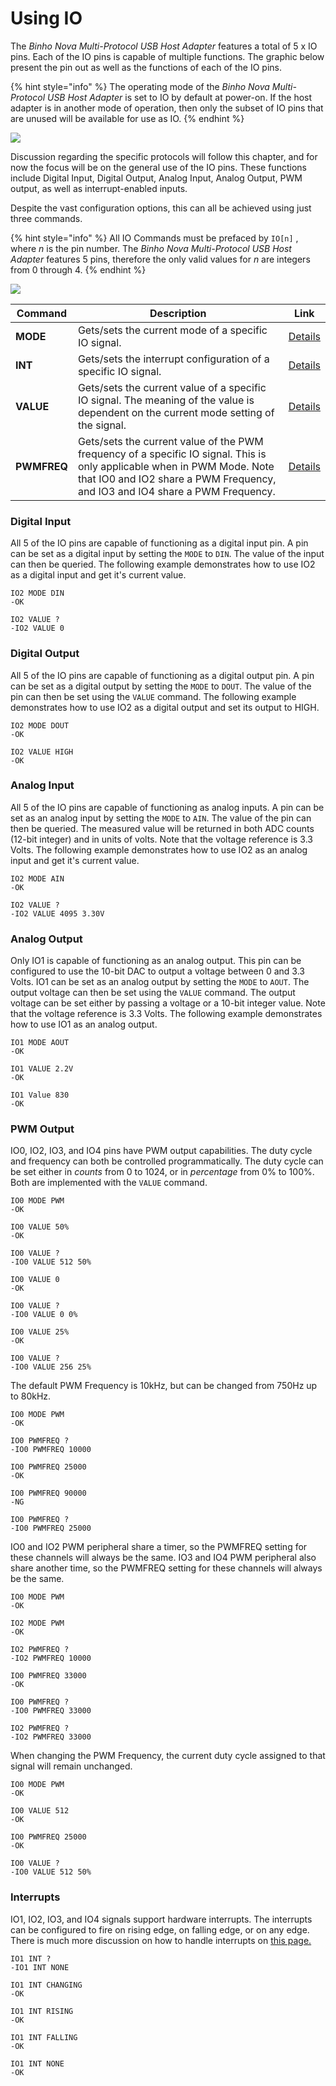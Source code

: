 # Using IO

The _Binho Nova Multi-Protocol USB Host Adapter_ features a total of 5 x IO pins. Each of the IO pins is capable of multiple functions. The graphic below present the pin out as well as the functions of each of the IO pins.

{% hint style="info" %}
The operating mode of the _Binho Nova Multi-Protocol USB Host Adapter_ is set to IO by default at power-on. If the host adapter is in another mode of operation, then only the subset of IO pins that are unused will be available for use as IO.
{% endhint %}

![](../../.gitbook/assets/20200619\_novaPinout.png)

Discussion regarding the specific protocols will follow this chapter, and for now the focus will be on the general use of the IO pins. These functions include Digital Input, Digital Output, Analog Input, Analog Output, PWM output, as well as interrupt-enabled inputs.

Despite the vast configuration options, this can all be achieved using just three commands.

{% hint style="info" %}
All IO Commands must be prefaced by `IO[n]` , where _n_ is the pin number. The _Binho Nova Multi-Protocol USB Host Adapter_ features 5 pins, therefore the only valid values for _n_ are integers from 0 through 4.
{% endhint %}

![](../../.gitbook/assets/IOCommands.gif)

| Command     | Description                                                                                                                                                                                             | Link                                                                               |
| ----------- | ------------------------------------------------------------------------------------------------------------------------------------------------------------------------------------------------------- | ---------------------------------------------------------------------------------- |
| **MODE**    | Gets/sets the current mode of a specific IO signal.                                                                                                                                                     | [Details](https://support.binho.io/user-guide/ascii-interface/io-commands#mode)    |
| **INT**     | Gets/sets the interrupt configuration of a specific IO signal.                                                                                                                                          | [Details](https://support.binho.io/user-guide/ascii-interface/io-commands#int)     |
| **VALUE**   | Gets/sets the current value of a specific IO signal. The meaning of the value is dependent on the current mode setting of the signal.                                                                   | [Details](https://support.binho.io/user-guide/ascii-interface/io-commands#value)   |
| **PWMFREQ** | Gets/sets the current value of the PWM frequency of a specific IO signal. This is only applicable when in PWM Mode. Note that IO0 and IO2 share a PWM Frequency, and IO3 and IO4 share a PWM Frequency. | [Details](https://support.binho.io/user-guide/ascii-interface/io-commands#pwmfreq) |

### Digital Input

All 5 of the IO pins are capable of functioning as a digital input pin. A pin can be set as a digital input by setting the `MODE` to `DIN`. The value of the input can then be queried. The following example demonstrates how to use IO2 as a digital input and get it's current value.

```
IO2 MODE DIN
-OK

IO2 VALUE ?
-IO2 VALUE 0
```

### Digital Output

All 5 of the IO pins are capable of functioning as a digital output pin. A pin can be set as a digital output by setting the `MODE` to `DOUT`. The value of the pin can then be set using the `VALUE` command. The following example demonstrates how to use IO2 as a digital output and set its output to HIGH.

```
IO2 MODE DOUT
-OK

IO2 VALUE HIGH
-OK
```

### Analog Input

All 5 of the IO pins are capable of functioning as analog inputs. A pin can be set as an analog input by setting the `MODE` to `AIN`. The value of the pin can then be queried. The measured value will be returned in both ADC counts (12-bit integer) and in units of volts. Note that the voltage reference is 3.3 Volts. The following example demonstrates how to use IO2 as an analog input and get it's current value.

```
IO2 MODE AIN
-OK

IO2 VALUE ?
-IO2 VALUE 4095 3.30V
```

### Analog Output

Only IO1 is capable of functioning as an analog output. This pin can be configured to use the 10-bit DAC to output a voltage between 0 and 3.3 Volts. IO1 can be set as an analog output by setting the `MODE` to `AOUT`. The output voltage can then be set using the `VALUE` command. The output voltage can be set either by passing a voltage or a 10-bit integer value. Note that the voltage reference is 3.3 Volts. The following example demonstrates how to use IO1 as an analog output.

```
IO1 MODE AOUT
-OK

IO1 VALUE 2.2V
-OK

IO1 Value 830
-OK
```

### PWM Output

IO0, IO2, IO3, and IO4 pins have PWM output capabilities. The duty cycle and frequency can both be controlled programmatically. The duty cycle can be set either in _counts_ from 0 to 1024, or in _percentage_ from 0% to 100%. Both are implemented with the `VALUE` command.

```
IO0 MODE PWM
-OK

IO0 VALUE 50%
-OK

IO0 VALUE ?
-IO0 VALUE 512 50%

IO0 VALUE 0
-OK

IO0 VALUE ?
-IO0 VALUE 0 0%

IO0 VALUE 25%
-OK

IO0 VALUE ?
-IO0 VALUE 256 25%
```

The default PWM Frequency is 10kHz, but can be changed from 750Hz up to 80kHz.

```
IO0 MODE PWM
-OK

IO0 PWMFREQ ?
-IO0 PWMFREQ 10000

IO0 PWMFREQ 25000
-OK

IO0 PWMFREQ 90000
-NG

IO0 PWMFREQ ?
-IO0 PWMFREQ 25000
```

IO0 and IO2 PWM peripheral share a timer, so the PWMFREQ setting for these channels will always be the same. IO3 and IO4 PWM peripheral also share another time, so the PWMFREQ setting for these channels will always be the same.

```
IO0 MODE PWM
-OK

IO2 MODE PWM
-OK

IO2 PWMFREQ ?
-IO2 PWMFREQ 10000

IO0 PWMFREQ 33000
-OK

IO0 PWMFREQ ?
-IO0 PWMFREQ 33000

IO2 PWMFREQ ?
-IO2 PWMFREQ 33000
```

When changing the PWM Frequency, the current duty cycle assigned to that signal will remain unchanged.

```
IO0 MODE PWM
-OK

IO0 VALUE 512
-OK

IO0 PWMFREQ 25000
-OK

IO0 VALUE ?
-IO0 VALUE 512 50%
```

### Interrupts

IO1, IO2, IO3, and IO4 signals support hardware interrupts. The interrupts can be configured to fire on rising edge, on falling edge, or on any edge. There is much more discussion on how to handle interrupts on [this page.](https://support.binho.io/user-guide/using-the-device/receiving-interrupts)

```
IO1 INT ?
-IO1 INT NONE

IO1 INT CHANGING
-OK

IO1 INT RISING
-OK

IO1 INT FALLING
-OK

IO1 INT NONE
-OK
```


